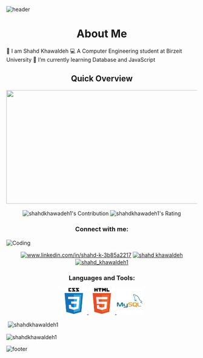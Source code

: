 ![header](https://capsule-render.vercel.app/api?type=waving&color=gradient&height=280&width=280&section=header&text=Hi%20there%20%F0%9F%91%8B&fontSize=70)
<!--
**shahdkhawaldeh1/shahdkhawaldeh1** is a ✨ _special_ ✨ repository because its `README.md` (this file) appears on your GitHub profile.

Here are some ideas to get you started:

- 🔭 I’m currently working on ...
- 🌱 I’m currently learning ...
- 👯 I’m looking to collaborate on ...
- 🤔 I’m looking for help with ...
- 💬 Ask me about ...
- 📫 How to reach me: ...
- 😄 Pronouns: ...
- ⚡ Fun fact: ...
-->
<h1 align="center"> About Me </h1>
👋 I am Shahd Khawaldeh
💻 A Computer Engineering student at Birzeit University
🌱 I’m currently learning Database and JavaScript

<br />

<h2 align="center">Quick Overview</h2>
  
  <p align = "center">
 
</p>
<div align="center">
  <img src="https://media.giphy.com/media/dWesBcTLavkZuG35MI/giphy.gif" width="600" height="300"/>
</div>


<p align = "center">
  <img src = "https://github-readme-stats.vercel.app/api?username=shahdkhawaldeh1&count_private=true&theme=solarized-light&hide_border=true" alt = "shahdkhawadeh1's Contribution" width = 400 >
  <img src = "https://github-readme-streak-stats.herokuapp.com?user=shahdkhawaldeh1&count_private=true&theme=solarized-light&hide_border=true" alt = "shahdkhawadeh1's Rating" width = 400 >

</p>
<h3 align="center">Connect with me:</h3>
<img align="center" alt="Coding" width="400" src="https://i.gifer.com/JXA0.gif">
<p align="center">
<a href="https://linkedin.com/in/shahd-k-3b85a2217" target="blank"><img align="center" src="https://raw.githubusercontent.com/rahuldkjain/github-profile-readme-generator/master/src/images/icons/Social/linked-in-alt.svg" alt="www.linkedin.com/in/shahd-k-3b85a2217" height="30" width="40" /></a>
<a href="https://fb.com/shahd khawaldeh" target="blank"><img align="center" src="https://raw.githubusercontent.com/rahuldkjain/github-profile-readme-generator/master/src/images/icons/Social/facebook.svg" alt="shahd khawaldeh" height="30" width="40" /></a>
<a href="https://instagram.com/shahd_khawaldeh1" target="blank"><img align="center" src="https://raw.githubusercontent.com/rahuldkjain/github-profile-readme-generator/master/src/images/icons/Social/instagram.svg" alt="shahd_khawaldeh1" height="30" width="40" /></a>
</p>

<h3 align="center">Languages and Tools:</h3>
<p align="center"> <a href="https://www.w3schools.com/css/" target="_blank" rel="noreferrer"> <img src="https://raw.githubusercontent.com/devicons/devicon/master/icons/css3/css3-original-wordmark.svg" alt="css3" width="70" height="70"/> </a> <a href="https://www.w3.org/html/" target="_blank" rel="noreferrer"> <img src="https://raw.githubusercontent.com/devicons/devicon/master/icons/html5/html5-original-wordmark.svg" alt="html5" width="70" height="70"/>  <a href="https://www.mysql.com/" target="_blank" rel="noreferrer"> <img src="https://raw.githubusercontent.com/devicons/devicon/master/icons/mysql/mysql-original-wordmark.svg" alt="mysql" width="70" height="70"/> </a> 


<p>&nbsp;<img align="center" src="https://github-readme-stats.vercel.app/api?username=shahdkhawaldeh1&show_icons=true&locale=en" alt="shahdkhawaldeh1" /></p>

<p><img align="center" src="https://github-readme-streak-stats.herokuapp.com/?user=shahdkhawaldeh1&" alt="shahdkhawaldeh1" /></p>



![footer](https://capsule-render.vercel.app/api?type=waving&color=gradient&height=200&section=footer)
